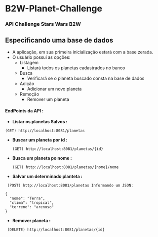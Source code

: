 # B2W-Planet-Challenge
### API Challenge Stars Wars B2W

## Especificando uma base de dados
- A aplicação, em sua primeira inicialização estará com a base zerada.
- O usuário possui as opções:
     - Listagem
         - Listará todos os planetas cadastrados no banco
     - Busca
         - Verificará se o planeta buscado consta na base de dados
     - Adição
         - Adicionar um novo planeta
     - Remoção
        - Remover um planeta

#### EndPoints da API :

- <b> Listar os planetas Salvos : </b>
```
(GET) http://localhost:8081/planetas
```

- <b> Buscar um planeta por id : </b>
   ```
  (GET) http://localhost:8081/planetas/{id}
  ```

- <b> Busca um planeta po nome : </b>
   ```
  (GET) http://localhost:8081/planetas/{nome}/nome
   ```

- <b> Salvar um determinado planteta : </b>
```
 (POST) http://localhost:8081/planetas Informando um JSON:

{  
  "nome": "Terra", 
  "clima": "tropical", 
  "terreno": "arenoso" 
}
```
- <b> Remover planeta : </b>
```
 (DELETE) http://localhost:8081/planetas/{id}
```
